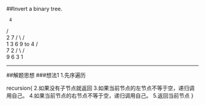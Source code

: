 ##Invert a binary tree.

     4
   /   \
  2     7
 / \   / \
1   3 6   9
to
     4
   /   \
  7     2
 / \   / \
9   6 3   1

---
##解题思想
###想法1
1.先序遍历

recursion{
2.如果没有子节点就返回
3.如果当前节点的左节点不等于空，递归调用自己。
4.如果当前节点的右节点不等于空，递归调用自己。
5.返回当前节点
}
